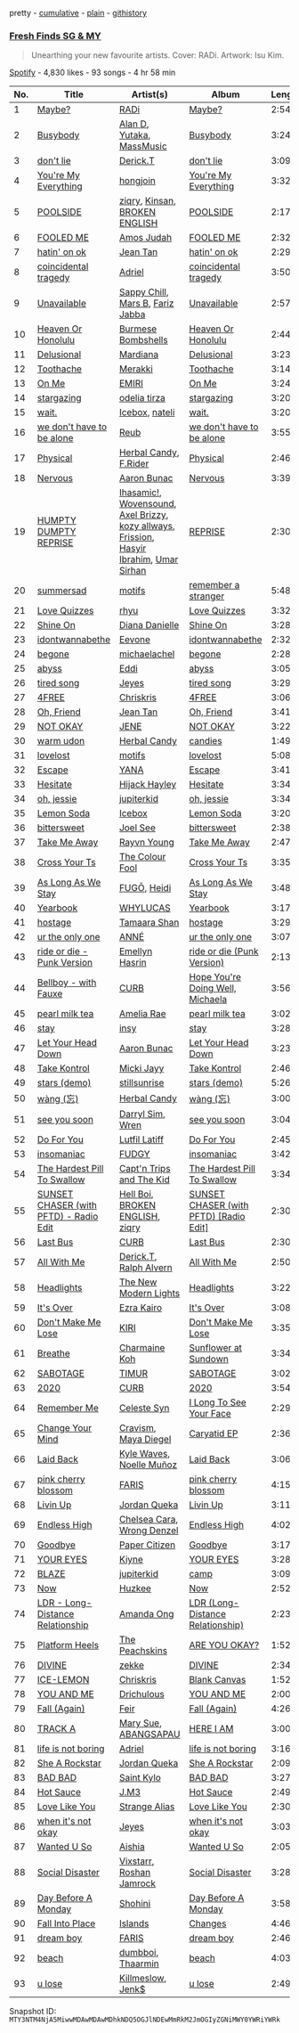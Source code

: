 pretty - [cumulative](/playlists/cumulative/37i9dQZF1DWWvrRGuT6dlZ.md) - [plain](/playlists/plain/37i9dQZF1DWWvrRGuT6dlZ) - [githistory](https://github.githistory.xyz/mackorone/spotify-playlist-archive/blob/main/playlists/plain/37i9dQZF1DWWvrRGuT6dlZ)

### [Fresh Finds SG & MY](https://open.spotify.com/playlist/37i9dQZF1DWWvrRGuT6dlZ)

> Unearthing your new favourite artists\. Cover:  RADi\. Artwork: Isu Kim.

[Spotify](https://open.spotify.com/user/spotify) - 4,830 likes - 93 songs - 4 hr 58 min

| No. | Title | Artist(s) | Album | Length |
|---|---|---|---|---|
| 1 | [Maybe?](https://open.spotify.com/track/5xEPUpkAaWBNEDWXlMMGOn) | [RADi](https://open.spotify.com/artist/6yNBuO7IGsqK0wMdVucIfd) | [Maybe?](https://open.spotify.com/album/70EUDwRcVADcdFtVTMuGkt) | 2:54 |
| 2 | [Busybody](https://open.spotify.com/track/09URAYmN2Jy551pXuBHdDl) | [Alan D](https://open.spotify.com/artist/3u4VRULomA2rso0lBPV5VQ), [Yutaka](https://open.spotify.com/artist/6avZECpdmNKvVi3RKbys3f), [MassMusic](https://open.spotify.com/artist/3bPWkIDNYSm7X6loZhpo22) | [Busybody](https://open.spotify.com/album/3pI2WoMOqoLxy7OoRlk552) | 3:24 |
| 3 | [don't lie](https://open.spotify.com/track/3JBENVU2gOASI9dFC2upk1) | [Derick.T](https://open.spotify.com/artist/7tUh2r1hb4PmWjZNQfON3G) | [don't lie](https://open.spotify.com/album/0xMBsRfsOIDYN63HDBGrF6) | 3:09 |
| 4 | [You're My Everything](https://open.spotify.com/track/77wZQJsPyqE4hYg2AXsNhu) | [hongjoin](https://open.spotify.com/artist/2zDF6PeSxBlLKma4IMAlLu) | [You're My Everything](https://open.spotify.com/album/6S5BlJeryFRwxm6ApQ6ncz) | 3:32 |
| 5 | [POOLSIDE](https://open.spotify.com/track/2MAxPqGbfcNQVgyci7WeUk) | [ziqry](https://open.spotify.com/artist/0RIhhREfyHbEO50mJZdpxf), [Kinsan](https://open.spotify.com/artist/36W2yCB3Ay3GUKkP52ZXfz), [BROKEN ENGLISH](https://open.spotify.com/artist/12QrRrP9PaSeZKM0SZozRm) | [POOLSIDE](https://open.spotify.com/album/459gkoLzipTL5UCMWxFxn9) | 2:17 |
| 6 | [FOOLED ME](https://open.spotify.com/track/03skD4vAA25vPU4njpyQUt) | [Amos Judah](https://open.spotify.com/artist/7zBe6dQQIDeRBHoxiDbKkf) | [FOOLED ME](https://open.spotify.com/album/24nfhBaclB8W1VGNgblJqk) | 2:32 |
| 7 | [hatin' on ok](https://open.spotify.com/track/48zyNX8WTgDkpn4e0GIhcx) | [Jean Tan](https://open.spotify.com/artist/5E1YsH5XziUDdfp5wCfazJ) | [hatin' on ok](https://open.spotify.com/album/3ooZSPtOFEhfnqFMrjKqDT) | 2:29 |
| 8 | [coincidental tragedy](https://open.spotify.com/track/2AnhXrCnDFeltysEskXd7s) | [Adriel](https://open.spotify.com/artist/06kH3673gPPQE1y6I0Dx2N) | [coincidental tragedy](https://open.spotify.com/album/0UOTJ1MPOtjb8rCA0iQhES) | 3:50 |
| 9 | [Unavailable](https://open.spotify.com/track/6eK8zC4iPZ8cUfvEpUsBUC) | [Sappy Chill](https://open.spotify.com/artist/71gi5I6xsgPqS9KOFRBdKx), [Mars B](https://open.spotify.com/artist/3WmvQooo0fKwYMFuCpa7yo), [Fariz Jabba](https://open.spotify.com/artist/5euTSdDookRvAEl8yOXhHh) | [Unavailable](https://open.spotify.com/album/7DnyOAloyHsCXONGGo7bYJ) | 2:57 |
| 10 | [Heaven Or Honolulu](https://open.spotify.com/track/5QcuSJWlK8VkXnlGkFSoTF) | [Burmese Bombshells](https://open.spotify.com/artist/2LjrfHF7nEMEDoTd4eJ522) | [Heaven Or Honolulu](https://open.spotify.com/album/3kktxLKeB8ims1EqUAhyVH) | 2:44 |
| 11 | [Delusional](https://open.spotify.com/track/2a0NpvZSso8Kp2jKHdV3Ud) | [Mardiana](https://open.spotify.com/artist/3svIMmaQEnyipJfbbW6dyH) | [Delusional](https://open.spotify.com/album/7jy7fZsDWAhjGGJTBhuvIm) | 3:23 |
| 12 | [Toothache](https://open.spotify.com/track/4HJLDZMn3d30ORp8Xc6lbF) | [Merakki](https://open.spotify.com/artist/0mwrCJZK8W2px2zfL0psfl) | [Toothache](https://open.spotify.com/album/03UyqKCvd58oM0M9Y1yf99) | 3:14 |
| 13 | [On Me](https://open.spotify.com/track/4Uy5ad1pgqpEn6kueATOom) | [EMIRI](https://open.spotify.com/artist/4OUaS7JvEZiUh0ZGfBYOef) | [On Me](https://open.spotify.com/album/6Cc4wEZx1uxQmCfw921zqy) | 3:24 |
| 14 | [stargazing](https://open.spotify.com/track/1occWjMLEm4VilPWFq8zjN) | [odelia tirza](https://open.spotify.com/artist/7N1Qoaz2IKkCXZMe0HQGrp) | [stargazing](https://open.spotify.com/album/74R6ctevu7rk3Et2ysGqJO) | 3:20 |
| 15 | [wait.](https://open.spotify.com/track/78Th4cT1tR277M7iiQmv7b) | [Icebox](https://open.spotify.com/artist/3EPASK2OUUcDo6RgfnroTK), [nateli](https://open.spotify.com/artist/1DCZyNPLSPO7adhzk388oS) | [wait.](https://open.spotify.com/album/5CxHl5N0JJsYazJAc7MDAq) | 3:20 |
| 16 | [we don't have to be alone](https://open.spotify.com/track/5FpTK4Z1piJvDuuq3vmtxA) | [Reub](https://open.spotify.com/artist/2VIpsUyYMf7opaz3dG4OiF) | [we don't have to be alone](https://open.spotify.com/album/0ZLZ0eD69PGmrtuRYvfxz3) | 3:55 |
| 17 | [Physical](https://open.spotify.com/track/2jZiBBDtv6PxKgpnoKujkM) | [Herbal Candy](https://open.spotify.com/artist/4iS9f9ZV9yAHQ9wUcPtFPi), [F.Rider](https://open.spotify.com/artist/0IAkxUc3IVgyrDLwB3BLkq) | [Physical](https://open.spotify.com/album/3GUvyZmAqeb9deklhEdYr5) | 2:46 |
| 18 | [Nervous](https://open.spotify.com/track/0EWw0f8uvX4kfOtIEQsyRH) | [Aaron Bunac](https://open.spotify.com/artist/1MPSyVOJbRJmJsc4SsRNhI) | [Nervous](https://open.spotify.com/album/6KPNk9pGhIQPzJFxhqGUAt) | 3:39 |
| 19 | [HUMPTY DUMPTY REPRISE](https://open.spotify.com/track/2Zy15gif4V2WLt0GUaCv89) | [Ihasamic!](https://open.spotify.com/artist/1iQWokgeROUSPQ8L39ycdh), [Wovensound](https://open.spotify.com/artist/5EdTcCnecu4gcvXdZHqsfq), [Axel Brizzy](https://open.spotify.com/artist/25WvXcmQl42yfbnOlfM3JB), [kozy allways](https://open.spotify.com/artist/68IGPZDzdsLulAkXZ3Hk6G), [Frission](https://open.spotify.com/artist/6LZBEV05qn9E7o6KZSqQ9l), [Hasyir Ibrahim](https://open.spotify.com/artist/2s7x0aJAEuKTbiREMBkrp9), [Umar Sirhan](https://open.spotify.com/artist/1aBGLr4Mt61I8hhejBgNnk) | [REPRISE](https://open.spotify.com/album/3gavjGfvl4aiy0OIfByV3e) | 2:30 |
| 20 | [summersad](https://open.spotify.com/track/3b9vvKIbi2gCzm6MKW5QQl) | [motifs](https://open.spotify.com/artist/6Ai0kQ1MZABOQLVZNGozBB) | [remember a stranger](https://open.spotify.com/album/64qGaGX2B8mWIGHAPj8Rn6) | 5:48 |
| 21 | [Love Quizzes](https://open.spotify.com/track/3AnCQUv83JUHosFh9OVmLp) | [rhyu](https://open.spotify.com/artist/01861Hi28PdrPUOZwFaMcJ) | [Love Quizzes](https://open.spotify.com/album/3bhofzk3jj1AH0mzuksbDK) | 3:32 |
| 22 | [Shine On](https://open.spotify.com/track/1lHv8uFKGahvJVdrm2TJHC) | [Diana Danielle](https://open.spotify.com/artist/7DKEUCaijEd8l0Fv7COGr6) | [Shine On](https://open.spotify.com/album/6Axm0VoAPHjQUe8KvVidDh) | 3:28 |
| 23 | [idontwannabethe](https://open.spotify.com/track/0jjPD4rt4pZvICwbjhyR9b) | [Eevone](https://open.spotify.com/artist/5NJJStMLtyc5gj5ZvyBIAN) | [idontwannabethe](https://open.spotify.com/album/0kMHdM57qwri6AGfZc28PH) | 2:32 |
| 24 | [begone](https://open.spotify.com/track/1c9G9g2PdlJ8bOKsgyGlnW) | [michaelachel](https://open.spotify.com/artist/4ZwwHAFJx5G4tEtZmzT8nz) | [begone](https://open.spotify.com/album/4TgdRtugxCRy9kk3DzQaiz) | 2:28 |
| 25 | [abyss](https://open.spotify.com/track/0Cve3DjYpYYA8R4MNE79Zu) | [Eddi](https://open.spotify.com/artist/7g6DD786gs71isEOrIKy94) | [abyss](https://open.spotify.com/album/044ciJnjsQPMsSLgGvr4tE) | 3:05 |
| 26 | [tired song](https://open.spotify.com/track/1cB2SWKvevB7P3hhbpSkQj) | [Jeyes](https://open.spotify.com/artist/4KTTsSuEEoNhQLzXH1JH7x) | [tired song](https://open.spotify.com/album/3WCg8tQIia4cfslhiye4zu) | 3:29 |
| 27 | [4FREE](https://open.spotify.com/track/79OyP5Q7m8pC8Js1Eybpgw) | [Chriskris](https://open.spotify.com/artist/1JiE6rWuUTLrtPFQEOCphl) | [4FREE](https://open.spotify.com/album/72lp4Ez6x7GO7mZVTRrca3) | 3:06 |
| 28 | [Oh, Friend](https://open.spotify.com/track/0f80aZIZhMktPv8Q6imfxV) | [Jean Tan](https://open.spotify.com/artist/5E1YsH5XziUDdfp5wCfazJ) | [Oh, Friend](https://open.spotify.com/album/179PakOmGVyYARp63l6G0b) | 3:41 |
| 29 | [NOT OKAY](https://open.spotify.com/track/6bD5U0SPX9AzQg4hqEjyUI) | [JENE](https://open.spotify.com/artist/31feOFDWzpOFbZvZjh8D7o) | [NOT OKAY](https://open.spotify.com/album/1BQL4EiQqKdjDJB1INNYcz) | 3:22 |
| 30 | [warm udon](https://open.spotify.com/track/1ms370DnPCWGYZnskrpYlu) | [Herbal Candy](https://open.spotify.com/artist/4iS9f9ZV9yAHQ9wUcPtFPi) | [candies](https://open.spotify.com/album/37bI4uV4mfgCvXFdq9nN8i) | 1:49 |
| 31 | [lovelost](https://open.spotify.com/track/4UKFs8uaTDY9LATeFW30OF) | [motifs](https://open.spotify.com/artist/6Ai0kQ1MZABOQLVZNGozBB) | [lovelost](https://open.spotify.com/album/0t4z06E9od6mkiAZo4n7cM) | 5:08 |
| 32 | [Escape](https://open.spotify.com/track/3n4JtlDjEzyLP25ji7rex3) | [YANA](https://open.spotify.com/artist/0BE1XQiKdWBBR01zAemf19) | [Escape](https://open.spotify.com/album/5bznDPL79W1kK6IOeYWjAr) | 3:41 |
| 33 | [Hesitate](https://open.spotify.com/track/0qzdaCAsEmVrmr0srHWt24) | [Hijack Hayley](https://open.spotify.com/artist/0yXoiuY9ZVzJRNu15X6eCU) | [Hesitate](https://open.spotify.com/album/3GwrZB8ganbWjdjVeb0fYj) | 3:34 |
| 34 | [oh, jessie](https://open.spotify.com/track/1ADI9t2MloERWm4oP4r474) | [jupiterkid](https://open.spotify.com/artist/5QJNmXd5jutNELRRf5Pl8U) | [oh, jessie](https://open.spotify.com/album/4YWfONyMwQS2f9OJGXfWX2) | 3:34 |
| 35 | [Lemon Soda](https://open.spotify.com/track/2hxhrRKAeDVzrwhrQM8sq6) | [Icebox](https://open.spotify.com/artist/3EPASK2OUUcDo6RgfnroTK) | [Lemon Soda](https://open.spotify.com/album/1vQcRd8VnMbGj6E7BDFiY2) | 3:20 |
| 36 | [bittersweet](https://open.spotify.com/track/3rIFI3Qr5F6ZMAeX1R8bzh) | [Joel See](https://open.spotify.com/artist/44DkJ4VKIXuLWfpyL9Tbps) | [bittersweet](https://open.spotify.com/album/5FO2kVPKiicZfH0ypjWrBx) | 2:38 |
| 37 | [Take Me Away](https://open.spotify.com/track/3SfBG1R9yj5B6V9NZiUzQD) | [Rayvn Young](https://open.spotify.com/artist/1nCiPylMGNtJuHO6XUyHV2) | [Take Me Away](https://open.spotify.com/album/3OSro8swuSQVfADsvUaOb9) | 2:47 |
| 38 | [Cross Your Ts](https://open.spotify.com/track/7ntV3iO4MlBJ2rQpugkcOz) | [The Colour Fool](https://open.spotify.com/artist/0WkO6vRNHwdCiW2Zirn4Th) | [Cross Your Ts](https://open.spotify.com/album/6tmj6PVA4FR3ML1iEaQedL) | 3:35 |
| 39 | [As Long As We Stay](https://open.spotify.com/track/34uhrPCTuIez9sRuuuYkBm) | [FUGŌ](https://open.spotify.com/artist/3hEKO0G14FtmNtAodD9Liy), [Heidi](https://open.spotify.com/artist/5ejbmmyWwnQys0g72tuems) | [As Long As We Stay](https://open.spotify.com/album/4MVcR1fEQjV3kfhQRznExk) | 3:48 |
| 40 | [Yearbook](https://open.spotify.com/track/4M9zkUosDoAlDDlLwHVoh0) | [WHYLUCAS](https://open.spotify.com/artist/4Q2XtNhjSHHeEC1q4QbM5z) | [Yearbook](https://open.spotify.com/album/5LrPQBtpuQ8V048fLYFeFO) | 3:17 |
| 41 | [hostage](https://open.spotify.com/track/0c964kbFABLjRA12MXqb9o) | [Tamaara Shan](https://open.spotify.com/artist/7espo7ynRLlZY19Qa7HVu3) | [hostage](https://open.spotify.com/album/6PhyLVVPnjbiQwGsk6wwlL) | 3:29 |
| 42 | [ur the only one](https://open.spotify.com/track/3qXakyAA5H3pdnL0z3ExpR) | [ANNÉ](https://open.spotify.com/artist/0mI2naVcev6UnXkXKmG4kf) | [ur the only one](https://open.spotify.com/album/2pinoPrSIr05ASlksdwoOy) | 3:07 |
| 43 | [ride or die \- Punk Version](https://open.spotify.com/track/0B44Xmh102iDiri93Y9Ymx) | [Emellyn Hasrin](https://open.spotify.com/artist/78ushdjOVNNN857JZ1jmOQ) | [ride or die \(Punk Version\)](https://open.spotify.com/album/3OGpsPma8sHHUzreXbb4DC) | 2:13 |
| 44 | [Bellboy \- with Fauxe](https://open.spotify.com/track/6u01Bh43XgjL4XT1EinLtM) | [CURB](https://open.spotify.com/artist/16be15Aitv731NGEMWwt9V) | [Hope You're Doing Well, Michaela](https://open.spotify.com/album/79xK4wzVxVFRDZi5ohUZQO) | 3:56 |
| 45 | [pearl milk tea](https://open.spotify.com/track/0m1jFt1L6y69DKOtqRFw1G) | [Amelia Rae](https://open.spotify.com/artist/2sX71sKSY55XluACX5F4E6) | [pearl milk tea](https://open.spotify.com/album/0AWuIz8YvuqyaQ9wCRt8UI) | 3:02 |
| 46 | [stay](https://open.spotify.com/track/62pxANr0SHx8F59qDsd6rf) | [insy](https://open.spotify.com/artist/7dE8RqwRWd42hYIFYGLbDJ) | [stay](https://open.spotify.com/album/65DqTn1zP4NXsIek3dTozX) | 3:28 |
| 47 | [Let Your Head Down](https://open.spotify.com/track/0axDavMhGrmGUyiA2LeLQt) | [Aaron Bunac](https://open.spotify.com/artist/1MPSyVOJbRJmJsc4SsRNhI) | [Let Your Head Down](https://open.spotify.com/album/3shuAUmYWBLRGtvuwAHZet) | 3:23 |
| 48 | [Take Kontrol](https://open.spotify.com/track/5tWYervZ1VRSW69LcmbszS) | [Micki Jayy](https://open.spotify.com/artist/5zopZiBoumSnc3vhbe66IZ) | [Take Kontrol](https://open.spotify.com/album/1ovKyeTwijFpy2C7XO0r17) | 2:46 |
| 49 | [stars \(demo\)](https://open.spotify.com/track/5MLXnpWkB668vcqHq8zuQl) | [stillsunrise](https://open.spotify.com/artist/26WKDaxHhPWBh2AB7nnrbS) | [stars \(demo\)](https://open.spotify.com/album/3aPRwbwd472OI6syp8vVT5) | 5:26 |
| 50 | [wàng \(忘\)](https://open.spotify.com/track/3zoyu9wuKFqTb9HKqOMv9S) | [Herbal Candy](https://open.spotify.com/artist/4iS9f9ZV9yAHQ9wUcPtFPi) | [wàng \(忘\)](https://open.spotify.com/album/7JnoY1ByZ8nD0u8ngFWUNn) | 3:00 |
| 51 | [see you soon](https://open.spotify.com/track/6NRZ7rvVhYhMUF575qdzcR) | [Darryl Sim](https://open.spotify.com/artist/0FbejZR1UoamwHNaZUXIDN), [Wren](https://open.spotify.com/artist/5l2UPekSc9efPGnfa43lKQ) | [see you soon](https://open.spotify.com/album/26K1hiMLrnuU63gdD19471) | 3:04 |
| 52 | [Do For You](https://open.spotify.com/track/7uBD4lEWmmWGUNscoRqF5I) | [Lutfil Latiff](https://open.spotify.com/artist/2UsBCxfZJCcmcpzcQgfl2U) | [Do For You](https://open.spotify.com/album/77X3sHw20x43dtaQxQZV9c) | 2:45 |
| 53 | [insomaniac](https://open.spotify.com/track/1In2ojHhE3MrhlCg8Dk4BP) | [FUDGY](https://open.spotify.com/artist/277YzxZXoTJUeJaH4cfmQL) | [insomaniac](https://open.spotify.com/album/2zlHmXYXkQwPdEigti7vPE) | 3:42 |
| 54 | [The Hardest Pill To Swallow](https://open.spotify.com/track/1GoAAsmyjNAbyuSAeMrO18) | [Capt'n Trips and The Kid](https://open.spotify.com/artist/2LotVsfwkoFhqeQW8ae6PN) | [The Hardest Pill To Swallow](https://open.spotify.com/album/5wuWE1wSqzbUEadCU6Ye6J) | 3:34 |
| 55 | [SUNSET CHASER \(with PFTD\) \- Radio Edit](https://open.spotify.com/track/73iFppQnSxTicoooPXXbmW) | [Hell Boi](https://open.spotify.com/artist/0MaNIO1pTWTWVEZVbEpVxk), [BROKEN ENGLISH](https://open.spotify.com/artist/12QrRrP9PaSeZKM0SZozRm), [ziqry](https://open.spotify.com/artist/0RIhhREfyHbEO50mJZdpxf) | [SUNSET CHASER \(with PFTD\) \[Radio Edit\]](https://open.spotify.com/album/5HV9cIJHJoGLEJSCsWXtrV) | 2:30 |
| 56 | [Last Bus](https://open.spotify.com/track/46PIzwv3Ezp5WqcTfa3zUx) | [CURB](https://open.spotify.com/artist/16be15Aitv731NGEMWwt9V) | [Last Bus](https://open.spotify.com/album/1OqSJqgCUyFTlkbJiBJ9Sj) | 2:30 |
| 57 | [All With Me](https://open.spotify.com/track/7D23uHGIu3lK2LMGQXPgng) | [Derick.T](https://open.spotify.com/artist/7tUh2r1hb4PmWjZNQfON3G), [Ralph Alvern](https://open.spotify.com/artist/5rHKu25IpEOc7hkwaWNldt) | [All With Me](https://open.spotify.com/album/6JxSExNrzPecEqTzoZMRRQ) | 2:50 |
| 58 | [Headlights](https://open.spotify.com/track/16jRqbonEpZ9lU0xhQCEdO) | [The New Modern Lights](https://open.spotify.com/artist/7fwPJniDEJ1ld3lzqZhs1D) | [Headlights](https://open.spotify.com/album/6qprebsrPKbfyR2nMZTJev) | 3:22 |
| 59 | [It's Over](https://open.spotify.com/track/4b83ji9z09OSqV7flrO4YH) | [Ezra Kairo](https://open.spotify.com/artist/39J6LLJULSR5b2dJbg6TRH) | [It's Over](https://open.spotify.com/album/0xRsqrUyQUXivHojb8mUEY) | 3:08 |
| 60 | [Don't Make Me Lose](https://open.spotify.com/track/2nbZrTEVBTj12vOxjzg2HJ) | [KIRI](https://open.spotify.com/artist/14Zup84x4k8NXTTgrhqqAw) | [Don't Make Me Lose](https://open.spotify.com/album/1IheunKHsKJO0XwLXBPgim) | 3:35 |
| 61 | [Breathe](https://open.spotify.com/track/0Ap3cJ4QMTgqhXDzH2zd5d) | [Charmaine Koh](https://open.spotify.com/artist/4AXM9QrBp5qGABjIQVPBQI) | [Sunflower at Sundown](https://open.spotify.com/album/0ZlZoBp9Bs9EZ1YJ2zpk59) | 3:34 |
| 62 | [SABOTAGE](https://open.spotify.com/track/6JiTElT2IwCE6y7RaoipGY) | [TIMUR](https://open.spotify.com/artist/47OYA8Nbxh00qRELoAbKD4) | [SABOTAGE](https://open.spotify.com/album/0vauqCL7JIOccbQuuFKqRv) | 3:02 |
| 63 | [2020](https://open.spotify.com/track/13pFyKbT1u9gVUhNuODeO5) | [CURB](https://open.spotify.com/artist/16be15Aitv731NGEMWwt9V) | [2020](https://open.spotify.com/album/340SJshdx3n0fntzKCTioQ) | 3:54 |
| 64 | [Remember Me](https://open.spotify.com/track/0Hb5wXGFUp7UDXb0LW6mmE) | [Celeste Syn](https://open.spotify.com/artist/5iDUKJ7OHv9qOmvxAbLnHK) | [I Long To See Your Face](https://open.spotify.com/album/7rb3G65p2QMTNnGQlKzXVO) | 2:29 |
| 65 | [Change Your Mind](https://open.spotify.com/track/0PfHYUyIkw55EztJ13P9fQ) | [Cravism](https://open.spotify.com/artist/5VJEmiTk1xkj60ts3ZmoHf), [Maya Diegel](https://open.spotify.com/artist/3hzkGIJ8l5mkn2L7XhSCxW) | [Caryatid EP](https://open.spotify.com/album/1GjK8gU15W82DQbXmhpvNZ) | 2:36 |
| 66 | [Laid Back](https://open.spotify.com/track/6Y39zm7oEs5xcJlli8Z7td) | [Kyle Waves](https://open.spotify.com/artist/4JI8Ua08Ilxh3BVUZTSdiR), [Noelle Muñoz](https://open.spotify.com/artist/5w7ZC1RjknvlXHOQGVc7GD) | [Laid Back](https://open.spotify.com/album/5FBwTYL8eY7txbcZpPwPqn) | 3:06 |
| 67 | [pink cherry blossom](https://open.spotify.com/track/5ZlDaQqscrfIE9Aog1MFfL) | [FARIS](https://open.spotify.com/artist/4VnQPCXcDCyg6wp2hOhRFT) | [pink cherry blossom](https://open.spotify.com/album/3OUao0xdyFvS77KPzM19U1) | 4:15 |
| 68 | [Livin Up](https://open.spotify.com/track/1oHpXgXTUTM5Ezs1NJeh0B) | [Jordan Queka](https://open.spotify.com/artist/3HedGQ0i6CJuYVmbuDIx3J) | [Livin Up](https://open.spotify.com/album/4zvaaqjomXvLEua4qZaif1) | 3:11 |
| 69 | [Endless High](https://open.spotify.com/track/5tlQN2tMlZkr2bm4WK4R1v) | [Chelsea Cara](https://open.spotify.com/artist/7byrDnFqEOBAWyWRFuYUrJ), [Wrong Denzel](https://open.spotify.com/artist/1vltqiKorKKAj01T0Y1pBZ) | [Endless High](https://open.spotify.com/album/1wKSTy6l7BsbALioBqV4KH) | 4:02 |
| 70 | [Goodbye](https://open.spotify.com/track/0YArqIQ6Hcdcomz0lobOCJ) | [Paper Citizen](https://open.spotify.com/artist/2zSALa63iTFKkokeXw9O6r) | [Goodbye](https://open.spotify.com/album/2UPncflsN2PT1mOUUKCtZ9) | 3:17 |
| 71 | [YOUR EYES](https://open.spotify.com/track/7cKS9sDxGbbEe34KwagpoG) | [Kiyne](https://open.spotify.com/artist/1HTJf01tLwR7xXxaH3L92B) | [YOUR EYES](https://open.spotify.com/album/525LxSwLetm5KEbHEwo8ML) | 3:28 |
| 72 | [BLAZE](https://open.spotify.com/track/0ckAdNFaRgNYboKjJ7iBv3) | [jupiterkid](https://open.spotify.com/artist/5QJNmXd5jutNELRRf5Pl8U) | [camp](https://open.spotify.com/album/1B34JEmiyHN9xCeyM3GTVX) | 3:09 |
| 73 | [Now](https://open.spotify.com/track/5Yw87BrKuMvoborbwxAagF) | [Huzkee](https://open.spotify.com/artist/1tfpoJkjawQMKzlybghU5P) | [Now](https://open.spotify.com/album/4BDimkoIT1WGP183LVQNII) | 2:52 |
| 74 | [LDR \- Long\-Distance Relationship](https://open.spotify.com/track/67heGxkX8txhtkyfPXkj5M) | [Amanda Ong](https://open.spotify.com/artist/0XaKTTVvegITqWH3AW1DeD) | [LDR \(Long\-Distance Relationship\)](https://open.spotify.com/album/4arYXBTaHBY7YVGJtAPEey) | 2:23 |
| 75 | [Platform Heels](https://open.spotify.com/track/4GtD3sxPVCumt5vD4iGAD6) | [The Peachskins](https://open.spotify.com/artist/6slLx3tKNbSTpbAkkikwzd) | [ARE YOU OKAY?](https://open.spotify.com/album/3beRjWHdP2ciW45YB1oz6p) | 1:52 |
| 76 | [DIVINE](https://open.spotify.com/track/78jpa4kOOgObeaCxvLSUEv) | [zekke](https://open.spotify.com/artist/2tc63PQNdNFqJb2caym6IZ) | [DIVINE](https://open.spotify.com/album/71abCXubO4hiuo1AX9RBM7) | 2:34 |
| 77 | [ICE\-LEMON](https://open.spotify.com/track/027rTH7gb5WmEI1z67mL7t) | [Chriskris](https://open.spotify.com/artist/1JiE6rWuUTLrtPFQEOCphl) | [Blank Canvas](https://open.spotify.com/album/6R7Pcj4kp69W8pjBVXu5if) | 1:52 |
| 78 | [YOU AND ME](https://open.spotify.com/track/2MFqiHPj4gomxKEF3ivGTK) | [Drichulous](https://open.spotify.com/artist/1XeAeRWILDePCKo2OSvjjB) | [YOU AND ME](https://open.spotify.com/album/35fj841auJZOFoDpP8iz1E) | 2:00 |
| 79 | [Fall \(Again\)](https://open.spotify.com/track/1Rgrp2kFOCpPIExRVzQN4e) | [Feir](https://open.spotify.com/artist/51MSXiv3fxha6qsKxZV4YY) | [Fall \(Again\)](https://open.spotify.com/album/1eexsL3MWZJxeSabrjgRdU) | 4:26 |
| 80 | [TRACK A](https://open.spotify.com/track/0AWnWgw3kp51f9SODPmWxP) | [Mary Sue](https://open.spotify.com/artist/2vmWNXWLIWsf0mlVQoO251), [ABANGSAPAU](https://open.spotify.com/artist/5Aisnyp1dEc7Hg7GvcaqUw) | [HERE I AM](https://open.spotify.com/album/4fDuajidbZrtR63RpCp0Tq) | 3:00 |
| 81 | [life is not boring](https://open.spotify.com/track/2pmVkZoieBMlBgHhM5eHeT) | [Adriel](https://open.spotify.com/artist/06kH3673gPPQE1y6I0Dx2N) | [life is not boring](https://open.spotify.com/album/4oLr0uGFdYWclBKla15Iwp) | 3:16 |
| 82 | [She A Rockstar](https://open.spotify.com/track/0tctuDVTPw6WSzfuFnPU9w) | [Jordan Queka](https://open.spotify.com/artist/3HedGQ0i6CJuYVmbuDIx3J) | [She A Rockstar](https://open.spotify.com/album/6R9qkU8LcYoAKLN3LeE51H) | 2:09 |
| 83 | [BAD BAD](https://open.spotify.com/track/4lVrAXlQJZdATFVAqEIazO) | [Saint Kylo](https://open.spotify.com/artist/2bxZxx4s1Nn6FbSvsE8jnA) | [BAD BAD](https://open.spotify.com/album/07wwlkBxsuhKsyxi4TcKBX) | 3:27 |
| 84 | [Hot Sauce](https://open.spotify.com/track/4KOK9rRVZY9Wp7Buh1oZDj) | [J.M3](https://open.spotify.com/artist/1iuvFwzMREPmNlzoX1h8gx) | [Hot Sauce](https://open.spotify.com/album/7dEQzGm9KcIxWukfhZjUcM) | 2:49 |
| 85 | [Love Like You](https://open.spotify.com/track/6fzcTivgSDZqKzkK1CKlKA) | [Strange Alias](https://open.spotify.com/artist/7KN4629wMCkGiMNIxvMyaj) | [Love Like You](https://open.spotify.com/album/1omPIAZK12fqM3qxcwdfQK) | 2:30 |
| 86 | [when it's not okay](https://open.spotify.com/track/4WJbqIU8HC6xaQFXrcWx7E) | [Jeyes](https://open.spotify.com/artist/4KTTsSuEEoNhQLzXH1JH7x) | [when it's not okay](https://open.spotify.com/album/1fkIoo5XN2F9VFAVLBmxPH) | 3:03 |
| 87 | [Wanted U So](https://open.spotify.com/track/0GVYSWvmOuTkKtwBkhMgDc) | [Aishia](https://open.spotify.com/artist/4gwVG6OEO2siLODtf7vv6T) | [Wanted U So](https://open.spotify.com/album/6KUQXi3JlfPluahq3e12tk) | 2:05 |
| 88 | [Social Disaster](https://open.spotify.com/track/4HH0dKxiIjkrVzhB8Tcc6M) | [Vixstarr](https://open.spotify.com/artist/5HQreCRekmI6kVhNoSw8xu), [Roshan Jamrock](https://open.spotify.com/artist/2ITH4nPbFeZ2Dj4zAIvl7S) | [Social Disaster](https://open.spotify.com/album/7aQPg1LjYF6s9sEN2GPBVu) | 3:28 |
| 89 | [Day Before A Monday](https://open.spotify.com/track/5LORh9bIQvxVTaO1oqEVUi) | [Shohini](https://open.spotify.com/artist/3WcxoMXDOK4nZBUCm1QCSd) | [Day Before A Monday](https://open.spotify.com/album/2nHZP0OYA9fkCD1oScgtD0) | 3:58 |
| 90 | [Fall Into Place](https://open.spotify.com/track/03gJvMi8jLv06wR1TVLvY8) | [Islands](https://open.spotify.com/artist/6gjDBh7u6FRvNq5FZY37zk) | [Changes](https://open.spotify.com/album/41qVzSnRGSe8LNF0E2jKOq) | 4:46 |
| 91 | [dream boy](https://open.spotify.com/track/24tXaX2zJStI0F5lcmVayK) | [FARIS](https://open.spotify.com/artist/4VnQPCXcDCyg6wp2hOhRFT) | [dream boy](https://open.spotify.com/album/7qi4kZQUYPtnj1aehOl1lk) | 2:46 |
| 92 | [beach](https://open.spotify.com/track/3ci7mRfmiBiWXvns6lLmaM) | [dumbboi](https://open.spotify.com/artist/0r99oJaU4Fbnd4iDaDQp6V), [Thaarmin](https://open.spotify.com/artist/0lRxUCo7z1wCnL9EA9HXu5) | [beach](https://open.spotify.com/album/0hgplajKQiyKLLxDy5UHMn) | 4:03 |
| 93 | [u lose](https://open.spotify.com/track/3HyTBOfVyVLYjJsqYl1JYx) | [Killmeslow](https://open.spotify.com/artist/0leX5B96n67GDEQDfR2boJ), [Jenk$](https://open.spotify.com/artist/3CpTCMakEJSO8OadsMg47J) | [u lose](https://open.spotify.com/album/35ut9NeqfTU43hqAeyzzhs) | 2:49 |

Snapshot ID: `MTY3NTM4NjA5MiwwMDAwMDAwMDhkNDQ5OGJlNDEwMmRkM2JmOGIyZGNiMWY0YWRiYWRk`

